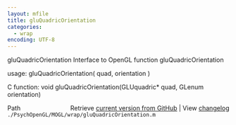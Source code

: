 ```yaml
---
layout: mfile
title: gluQuadricOrientation
categories:
  - wrap
encoding: UTF-8
---
```


gluQuadricOrientation  Interface to OpenGL function gluQuadricOrientation  

usage:  gluQuadricOrientation( quad, orientation )  

C function:  void gluQuadricOrientation(GLUquadric\* quad, GLenum orientation)  


<div class="code_header" style="text-align:right;">
  <span style="float:left;">Path&nbsp;&nbsp;</span> <span class="counter">Retrieve <a href=
  "https://raw.github.com/Psychtoolbox-3/Psychtoolbox-3/beta/./PsychOpenGL/MOGL/wrap/gluQuadricOrientation.m">current version from GitHub</a> | View <a href=
  "https://github.com/Psychtoolbox-3/Psychtoolbox-3/commits/beta/./PsychOpenGL/MOGL/wrap/gluQuadricOrientation.m">changelog</a></span>
</div>
<div class="code">
  <code>./PsychOpenGL/MOGL/wrap/gluQuadricOrientation.m</code>
</div>
